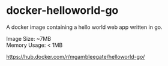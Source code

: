 # docker-helloworld-go

A docker image containing a hello world web app written in go.

Image Size: ~7MB  
Memory Usage: < 1MB

https://hub.docker.com/r/mgambleegate/helloworld-go/
